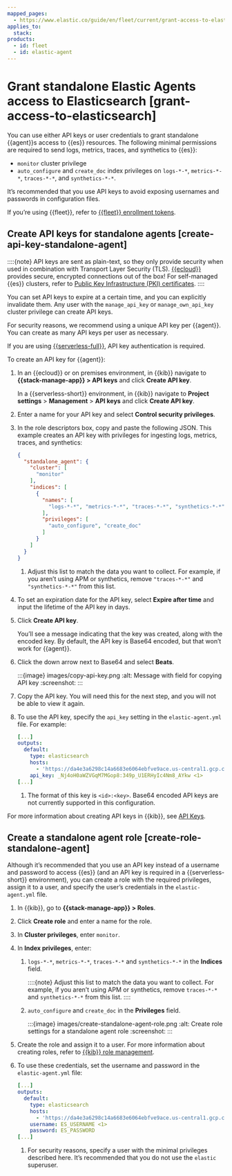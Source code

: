```yaml
---
mapped_pages:
  - https://www.elastic.co/guide/en/fleet/current/grant-access-to-elasticsearch.html
applies_to:
  stack:
products:
  - id: fleet
  - id: elastic-agent
---
```


# Grant standalone Elastic Agents access to Elasticsearch [grant-access-to-elasticsearch]

You can use either API keys or user credentials to grant standalone {{agent}}s access to {{es}} resources. The following minimal permissions are required to send logs, metrics, traces, and synthetics to {{es}}:

* `monitor` cluster privilege
* `auto_configure` and `create_doc` index privileges on `logs-*-*`, `metrics-*-*`, `traces-*-*`, and `synthetics-*-*`.

It’s recommended that you use API keys to avoid exposing usernames and passwords in configuration files.

If you’re using {{fleet}}, refer to [{{fleet}} enrollment tokens](/reference/fleet/fleet-enrollment-tokens.md).


## Create API keys for standalone agents [create-api-key-standalone-agent]

::::{note}
API keys are sent as plain-text, so they only provide security when used in combination with Transport Layer Security (TLS). [{{ecloud}}](https://www.elastic.co/cloud/elasticsearch-service?page=docs&placement=docs-body) provides secure, encrypted connections out of the box! For self-managed {{es}} clusters, refer to [Public Key Infrastructure (PKI) certificates](/reference/fleet/elasticsearch-output.md#output-elasticsearch-pki-certs-authentication-settings).
::::


You can set API keys to expire at a certain time, and you can explicitly invalidate them. Any user with the `manage_api_key` or `manage_own_api_key` cluster privilege can create API keys.

For security reasons, we recommend using a unique API key per {{agent}}. You can create as many API keys per user as necessary.

If you are using [{{serverless-full}}](/deploy-manage/deploy/elastic-cloud/serverless.md), API key authentication is required.

To create an API key for {{agent}}:

1. In an {{ecloud}} or on premises environment, in {{kib}} navigate to **{{stack-manage-app}} > API keys** and click **Create API key**.

    In a {{serverless-short}} environment, in {{kib}} navigate to **Project settings** > **Management** > **API keys** and click **Create API key**.

2. Enter a name for your API key and select **Control security privileges**.
3. In the role descriptors box, copy and paste the following JSON. This example creates an API key with privileges for ingesting logs, metrics, traces, and synthetics:

    ```json
    {
      "standalone_agent": {
        "cluster": [
          "monitor"
        ],
        "indices": [
          {
            "names": [
              "logs-*-*", "metrics-*-*", "traces-*-*", "synthetics-*-*" <1>
            ],
            "privileges": [
              "auto_configure", "create_doc"
            ]
          }
        ]
      }
    }
    ```

    1. Adjust this list to match the data you want to collect. For example, if you aren’t using APM or synthetics, remove `"traces-*-*"` and `"synthetics-*-*"` from this list.

4. To set an expiration date for the API key, select **Expire after time** and input the lifetime of the API key in days.
5. Click **Create API key**.

    You’ll see a message indicating that the key was created, along with the encoded key. By default, the API key is Base64 encoded, but that won’t work for {{agent}}.


1. Click the down arrow next to Base64 and select **Beats**.

    :::{image} images/copy-api-key.png
    :alt: Message with field for copying API key
    :screenshot:
    :::

2. Copy the API key. You will need this for the next step, and you will not be able to view it again.
3. To use the API key, specify the `api_key` setting in the `elastic-agent.yml` file. For example:

    ```yaml
    [...]
    outputs:
      default:
        type: elasticsearch
        hosts:
          - 'https://da4e3a6298c14a6683e6064ebfve9ace.us-central1.gcp.cloud.es.io:443'
        api_key: _Nj4oH0aWZVGqM7MGop8:349p_U1ERHyIc4Nm8_AYkw <1>
    [...]
    ```

    1. The format of this key is `<id>:<key>`. Base64 encoded API keys are not currently supported in this configuration.


For more information about creating API keys in {{kib}}, see [API Keys](/deploy-manage/api-keys/elasticsearch-api-keys.md).


## Create a standalone agent role [create-role-standalone-agent]

Although it’s recommended that you use an API key instead of a username and password to access {{es}} (and an API key is required in a {{serverless-short}} environment), you can create a role with the required privileges, assign it to a user, and specify the user’s credentials in the `elastic-agent.yml` file.

1. In {{kib}}, go to **{{stack-manage-app}} > Roles**.
2. Click **Create role** and enter a name for the role.
3. In **Cluster privileges**, enter `monitor`.
4. In **Index privileges**, enter:

    1. `logs-*-*`, `metrics-*-*`, `traces-*-*` and `synthetics-*-*` in the **Indices** field.

        ::::{note}
        Adjust this list to match the data you want to collect. For example, if you aren’t using APM or synthetics, remove `traces-*-*` and `synthetics-*-*` from this list.
        ::::

    2. `auto_configure` and `create_doc` in the **Privileges** field.

        :::{image} images/create-standalone-agent-role.png
        :alt: Create role settings for a standalone agent role
        :screenshot:
        :::

5. Create the role and assign it to a user. For more information about creating roles, refer to [{{kib}} role management](/deploy-manage/users-roles/cluster-or-deployment-auth/defining-roles.md).
6. To use these credentials, set the username and password in the `elastic-agent.yml` file:

    ```yaml
    [...]
    outputs:
      default:
        type: elasticsearch
        hosts:
          - 'https://da4e3a6298c14a6683e6064ebfve9ace.us-central1.gcp.cloud.es.io:443'
        username: ES_USERNAME <1>
        password: ES_PASSWORD
    [...]
    ```

    1. For security reasons, specify a user with the minimal privileges described here. It’s recommended that you do not use the `elastic` superuser.


